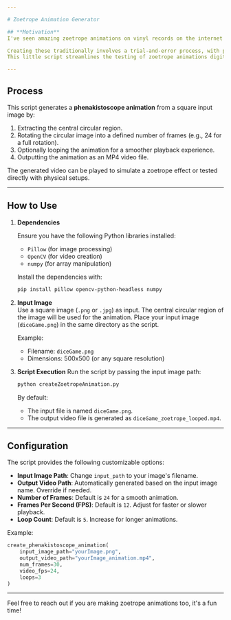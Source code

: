 ```yaml
---

# Zoetrope Animation Generator

## **Motivation**
I've seen amazing zoetrope animations on vinyl records on the internet and wanted to design my own.

Creating these traditionally involves a trial-and-error process, with physical prints, rotations, and camera setups. Found the process of designing quite cumbersome. 
This little script streamlines the testing of zoetrope animations digitally, enabling faster prototyping.

---
```


## **Process**
This script generates a **phenakistoscope animation** from a square input image by:
1. Extracting the central circular region.
2. Rotating the circular image into a defined number of frames (e.g., 24 for a full rotation).
3. Optionally looping the animation for a smoother playback experience.
4. Outputting the animation as an MP4 video file.

The generated video can be played to simulate a zoetrope effect or tested directly with physical setups.

---

## **How to Use**

1. **Dependencies**  

    Ensure you have the following Python libraries installed:
    - `Pillow` (for image processing)
    - `OpenCV` (for video creation)
    - `numpy` (for array manipulation)

    Install the dependencies with:
    ```bash
    pip install pillow opencv-python-headless numpy
    ```


2. **Input Image**  
   Use a square image (`.png` or `.jpg`) as input. The central circular region of the image will be used for the animation. 
   Place your input image (`diceGame.png`) in the same directory as the script.

   Example:
   - Filename: `diceGame.png`
   - Dimensions: 500x500 (or any square resolution)

3. **Script Execution**
   Run the script by passing the input image path:
   ```bash
   python createZoetropeAnimation.py
   ```
   
   By default:
   - The input file is named `diceGame.png`.
   - The output video file is generated as `diceGame_zoetrope_looped.mp4`.

---

## **Configuration**

The script provides the following customizable options:
- **Input Image Path**: Change `input_path` to your image's filename.
- **Output Video Path**: Automatically generated based on the input image name. Override if needed.
- **Number of Frames**: Default is `24` for a smooth animation.
- **Frames Per Second (FPS)**: Default is `12`. Adjust for faster or slower playback.
- **Loop Count**: Default is `5`. Increase for longer animations.

Example:
```python
create_phenakistoscope_animation(
    input_image_path="yourImage.png",
    output_video_path="yourImage_animation.mp4",
    num_frames=30,
    video_fps=24,
    loops=3
)
```

---

Feel free to reach out if you are making zoetrope animations too, it's a fun time!

